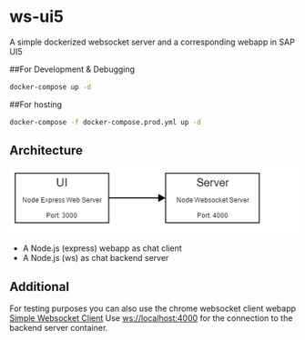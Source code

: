 ws-ui5
======
A simple dockerized websocket server and a corresponding webapp in SAP UI5

##For Development & Debugging
````bash
docker-compose up -d
````
##For hosting
````bash
docker-compose -f docker-compose.prod.yml up -d
````

Architecture
-----

![Architecture diagram](container_diagram.png)

* A Node.js (express) webapp as chat client
* A Node.js (ws) as chat backend server

Additional
-----

For testing purposes you can also use the chrome websocket client webapp
[Simple Websocket Client](https://chrome.google.com/webstore/detail/simple-websocket-client/pfdhoblngboilpfeibdedpjgfnlcodoo)
Use [ws://localhost:4000](ws://localhost:4000) for the connection to the backend server container.
